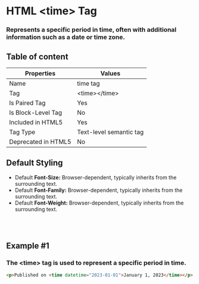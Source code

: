 # HTML &lt;time&gt; Tag

### Represents a specific period in time, often with additional information such as a date or time zone.



## Table of content


| Properties            | Values                                                               |
|---------------------|----------------------------------------------------------------------|
| Name                | time tag                                                |
| Tag                 | &lt;time&gt;&lt;/time&gt;                                            |
| Is Paired Tag       | Yes                                                  |
| Is Block-Level Tag  | No                                |
| Included in HTML5   | Yes     |
| Tag Type            | Text-level semantic tag     |
| Deprecated in HTML5 | No     |


## Default Styling


-	Default **Font-Size:** Browser-dependent, typically inherits from the surrounding text.
-	Default **Font-Family:** Browser-dependent, typically inherits from the surrounding text.
-	Default **Font-Weight:** Browser-dependent, typically inherits from the surrounding text.


<br>
<br>

## Example #1
### The &lt;time&gt; tag is used to represent a specific period in time.
```html
<p>Published on <time datetime="2023-01-01">January 1, 2023</time></p>
``` 
<br>
<br>

